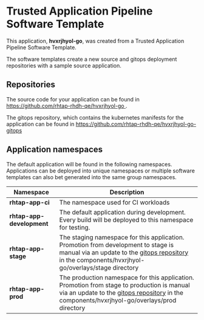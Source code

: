 # Trusted Application Pipeline Software Template

This application, **hvxrjhyol-go**, was created from a Trusted Application Pipeline Software Template.

The software templates create a new source and gitops deployment repositories with a sample source application. 

## Repositories

The source code for your application can be found in [https://github.com/rhtap-rhdh-qe/hvxrjhyol-go ](https://github.com/rhtap-rhdh-qe/hvxrjhyol-go ).
 
The gitops repository, which contains the kubernetes manifests for the application can be found in 
[https://github.com/rhtap-rhdh-qe/hvxrjhyol-go-gitops ](https://github.com/rhtap-rhdh-qe/hvxrjhyol-go-gitops ) 

## Application namespaces 

The default application will be found in the following namespaces. Applications can be deployed into unique namespaces or multiple software templates can also bet generated into the same group namespaces.  

|  Namespace   |  Description   |  
| -------- | -------- |
| **rhtap-app-ci** | The namespace used for CI workloads |
| **rhtap-app-development** | The default application during development. Every build will be deployed to this namespace for testing. |
| **rhtap-app-stage** | The staging namespace for this application. Promotion from development to stage is manual via an update to the [gitops repository](https://github.com/rhtap-rhdh-qe/hvxrjhyol-go-gitops ) in the components/hvxrjhyol-go/overlays/stage directory |
| **rhtap-app-prod** | The production namespace for this application. Promotion from stage to production is manual via an update to the [gitops repository](https://github.com/rhtap-rhdh-qe/hvxrjhyol-go-gitops ) in the components/hvxrjhyol-go/overlays/prod directory |